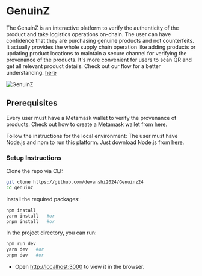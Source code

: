 # GenuinZ
The GenuinZ is an interactive platform to verify the authenticity of the product and take logistics operations on-chain. The user can have confidence that they are purchasing genuine products and not counterfeits. It actually provides the whole supply chain operation like adding products or updating product locations to maintain a secure channel for verifying the provenance of the products. It's more convenient for users to scan QR and get all relevant product details. Check out our flow for a better understanding. [here](https://miro.com/app/board/uXjVKV2Jnr4=/)

![GenuinZ](https://github.com/devanshi2024/Genuinz24/assets/108024435/f1d22857-fd2f-46cf-aebb-b79e751196c1)

## Prerequisites

Every user must have a Metamask wallet to verify the provenance of products. Check out how to create a Metamask wallet from [here](https://metamask.io).

Follow the instructions for the local environment: The user must have Node.js and npm to run this platform. Just download Node.js from [here](https://nodejs.org/en/download/).

### Setup Instructions

Clone the repo via CLI:
```sh
git clone https://github.com/devanshi2024/Genuinz24
cd genuinz
```

Install the required packages:
```sh
npm install 
yarn install   #or
pnpm install   #or
```

In the project directory, you can run:
```sh
npm run dev
yarn dev   #or
pnpm dev   #or
```

- Open [http://localhost:3000](http://localhost:3000) to view it in the browser.
